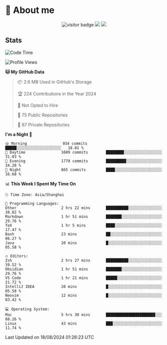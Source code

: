 <!-- ![](https://youpai.roccoshi.top/img/20200804214216.png) -->

# 🧐 About me
 
<p align="center">
<img src="https://visitor-badge.laobi.icu/badge?page_id=Lincest.Lincest&title=hits" alt="visitor badge"/>
<a href="mailto:imroccoshi@gmail.com"><img src="https://img.shields.io/badge/gmail-imroccoshi%40gmail.com-red"></a>
<a href="https://blog.roccoshi.top"><img src="https://img.shields.io/badge/blog-roccoshi-green"></a>
</p>

## Stats

<!--START_SECTION:waka-->
![Code Time](http://img.shields.io/badge/Code%20Time-1%2C470%20hrs%2035%20mins-blue)

![Profile Views](http://img.shields.io/badge/Profile%20Views-1-blue)

**🐱 My GitHub Data** 

> 📦 2.6 MB Used in GitHub's Storage 
 > 
> 🏆 224 Contributions in the Year 2024
 > 
> 🚫 Not Opted to Hire
 > 
> 📜 75 Public Repositories 
 > 
> 🔑 67 Private Repositories 
 > 
**I'm a Night 🦉** 

```text
🌞 Morning                934 commits         █████░░░░░░░░░░░░░░░░░░░░   18.01 % 
🌆 Daytime                1609 commits        ████████░░░░░░░░░░░░░░░░░   31.03 % 
🌃 Evening                1778 commits        █████████░░░░░░░░░░░░░░░░   34.28 % 
🌙 Night                  865 commits         ████░░░░░░░░░░░░░░░░░░░░░   16.68 % 
```


📊 **This Week I Spent My Time On** 

```text
🕑︎ Time Zone: Asia/Shanghai

💬 Programming Languages: 
Other                    2 hrs 22 mins       ██████████░░░░░░░░░░░░░░░   38.02 % 
Markdown                 1 hr 51 mins        ███████░░░░░░░░░░░░░░░░░░   29.76 % 
TeX                      1 hr 5 mins         ████░░░░░░░░░░░░░░░░░░░░░   17.47 % 
Bash                     23 mins             ██░░░░░░░░░░░░░░░░░░░░░░░   06.27 % 
Java                     20 mins             █░░░░░░░░░░░░░░░░░░░░░░░░   05.58 % 

🔥 Editors: 
Zsh                      2 hrs 27 mins       ██████████░░░░░░░░░░░░░░░   39.52 % 
Obsidian                 1 hr 51 mins        ███████░░░░░░░░░░░░░░░░░░   29.76 % 
VS Code                  1 hr 21 mins        █████░░░░░░░░░░░░░░░░░░░░   21.72 % 
IntelliJ IDEA            20 mins             █░░░░░░░░░░░░░░░░░░░░░░░░   05.58 % 
Neovim                   12 mins             █░░░░░░░░░░░░░░░░░░░░░░░░   03.42 % 

💻 Operating System: 
Mac                      5 hrs 30 mins       ██████████████████████░░░   88.26 % 
Linux                    43 mins             ███░░░░░░░░░░░░░░░░░░░░░░   11.74 % 
```


 Last Updated on 18/08/2024 01:26:23 UTC
<!--END_SECTION:waka-->



